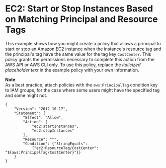 # EC2: Start or Stop Instances Based on Matching Principal and Resource Tags<a name="reference_policies_examples_ec2-start-stop-match-tags"></a>

This example shows how you might create a policy that allows a principal to start or stop an Amazon EC2 instance when the instance's resource tag and the principal's tag have the same value for the tag key `CostCenter`\. This policy grants the permissions necessary to complete this action from the AWS API or AWS CLI only\. To use this policy, replace the *italicized placeholder text* in the example policy with your own information\. 

**Note**  
As a best practice, attach policies with the `aws:PrincipalTag` condition key to IAM groups, for the case where some users might have the specified tag and some might not\. 

```
{
    "Version": "2012-10-17",
    "Statement": {
        "Effect": "Allow",
        "Action": [
            "ec2:startInstances",
            "ec2:stopInstances"
        ],
        "Resource": "*",
        "Condition": {"StringEquals": 
            {"ec2:ResourceTag/CostCenter": "${aws:PrincipalTag/CostCenter}"}}
    }
}
```